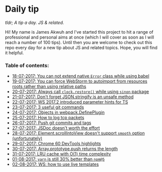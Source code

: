 # Daily tip

*tldr; A tip a day. JS & related.*

Hi! My name is James Akwuh and I've started this project to hit a range of professional and personal aims at once (which I will cover as soon as I will reach a number of 100 tips). Until then you are welcome to check out this repo every day for a new tip about JS and related topics. Hope, you will find it helpful.



### Table of contents:

- [18-07-2017: You can not extend native `Error` class while using babel](tips/18-07-2017/)
- [19-07-2017: You can force WebStorm to autoimport from resources roots rather than using relative paths](tips/19-07-2017)
- [20-07-2017: Always call `clock.restore()` while using `sinon` package](tips/20-07-2017)
- [21-07-2017:  Don't forget JSON.stringify is an unsafe method](tips/21-07-2017)
- [22-07-2017: WS 2017.2 introduced parameter hints for TS](tips/22-07-2017)
- [23-07-2017: 3 useful git commands](tips/23-07-2017)
- [24-07-2017: Objects in webpack.DefinePlugin](tips/24-07-2017)
- [25-07-2017: How to log tcp packets](tips/25-07-2017)
- [26-07-2017: Push git commits and tags](tips/26-07-2017)
- [27-07-2017: JSDoc doesn't worth the effort](tips/27-07-2017)
- [28-07-2017: Element.scrollIntoView doesn't support `smooth` option (unfortunately)](tips/28-07-2017)
- [29-07-2017: Chrome 60 DevTools highlights](tips/29-07-2017)
- [30-07-2017: Array.prototype.push returns the length](tips/30-07-2017)
- [31-07-2017: LRU cache with O(1) time complexity](tips/31-07-2017)
- [01-08-2017: `yarn` is still 30% better than `npm@5`](tips/01-08-2017)
- [02-08-2017: WS: how to use live templates](tips/02-08-2017) 
